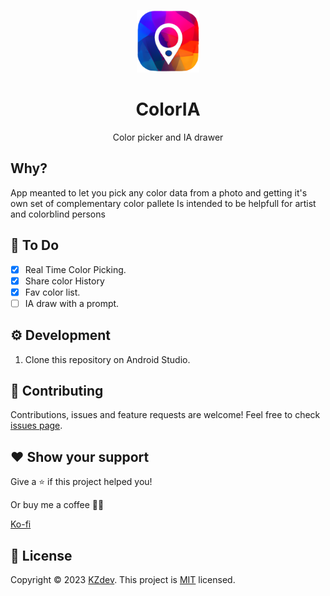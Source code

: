 <p align=center>
  <img src="https://github.com/ELKRAZY/ColorIA/blob/master/app/src/main/res/drawable-v24/logo.png?raw=true" width="100px"  height='100px'/>
<p>

<h1 align=center>ColorIA</h1>
<p align=center>Color picker and IA drawer</p>

## Why?

App meanted to let you pick any color data from a photo and getting it's own set of complementary color pallete
Is intended to be helpfull for artist and colorblind persons

## 📝 To Do

- [X] Real Time Color Picking.
- [X] Share color History
- [X] Fav color list.
- [ ] IA draw with a prompt.

## ⚙️ Development

1. Clone this repository on Android Studio.

## 🤝 Contributing

Contributions, issues and feature requests are welcome!
Feel free to check [issues page](https://github.com/ELKRAZY/ColorIA/issues).

## ❤️ Show your support

Give a ⭐️ if this project helped you!

Or buy me a coffee 🙌🏾

[Ko-fi](https://ko-fi.com/kzdev)

## 📝 License

Copyright © 2023 [KZdev](https://github.com/ELKRAZY).
This project is [MIT](LICENSE) licensed.
